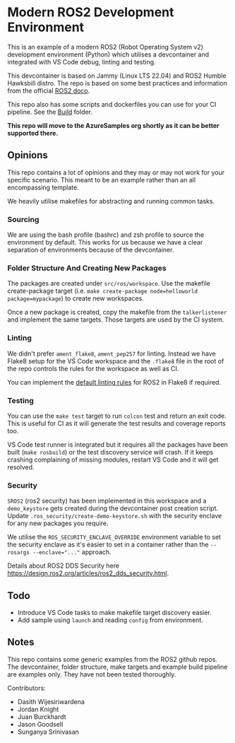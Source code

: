 # Modern ROS2 Development Environment

This is an example of a modern ROS2 (Robot Operating System v2) development environment (Python) which utilises a devcontainer and integrated with VS Code debug, linting and testing.

This devcontainer is based on Jammy (Linux LTS 22.04) and ROS2 Humble Hawksbill distro. The repo is based on some best practices and information from the official [ROS2 doco](https://docs.ros.org/en/humble/index.html).

This repo also has some scripts and dockerfiles you can use for your CI pipeline. See the [Build](./build/README.md) folder.

**This repo will move to the AzureSamples org shortly as it can be better supported there.**

## Opinions

This repo contains a lot of opinions and they may or may not work for your specific scenario. This meant to be an example rather than an all encompassing template.

We heavily utilise makefiles for abstracting and running common tasks.

### Sourcing

We are using the bash profile (bashrc) and zsh profile to source the environment by default. This works for us because we have a clear separation of environments because of the devcontainer.

### Folder Structure And Creating New Packages

The packages are created under `src/ros/workspace`. Use the makefile create-package target (i.e. `make create-package node=helloworld package=mypackage`) to create new workspaces.

Once a new package is created, copy the makefile from the `talkerlistener` and implement the same targets. Those targets are used by the CI system.

### Linting

We didn't prefer `ament_flake8`, `ament_pep257` for linting. Instead we have Flake8 setup for the VS Code workspace and the `.flake8` file in the root of the repo controls the rules for the workspace as well as CI.

You can implement the [default linting rules](https://docs.ros.org/en/humble/The-ROS2-Project/Contributing/Code-Style-Language-Versions.html#id4) for ROS2 in Flake8 if required.

### Testing

You can use the `make test` target to run `colcon` test and return an exit code. This is useful for CI as it will generate the test results and coverage reports too.

VS Code test runner is integrated but it requires all the packages have been built (`make rosbuild`) or the test discovery service will crash. If it keeps crashing complaining of missing modules, restart VS Code and it will get resolved.

### Security

`SROS2` (ros2 security) has been implemented in this workspace and a `demo_keystore` gets created during the devcontainer post creation script. Update `.ros_security/create-demo-keystore.sh` with the security enclave for any new packages you require.

We utilise the `ROS_SECURITY_ENCLAVE_OVERRIDE` environment variable to set the security enclave as it's easier to set in a container rather than the `--rosargs --enclave="..."` approach.

Details about ROS2 DDS Security here <https://design.ros2.org/articles/ros2_dds_security.html>.

## Todo

- Introduce VS Code tasks to make makefile target discovery easier.
- Add sample using `launch` and reading `config` from environment.

## Notes

This repo contains some generic examples from the ROS2 github repos. The devcontainer, folder structure, make targets and example build pipeline are examples only. They have not been tested thoroughly.

Contributors:

- Dasith Wijesiriwardena
- Jordan Knight
- Juan Burckhardt
- Jason Goodsell
- Sunganya Srinivasan
